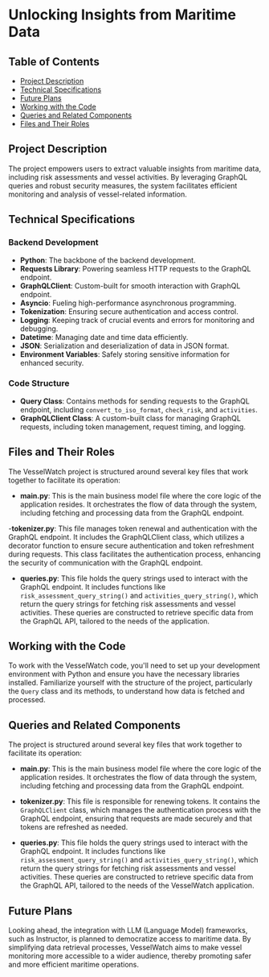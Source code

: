 # Unlocking Insights from Maritime Data

## Table of Contents
- [Project Description](#project-description)
- [Technical Specifications](#technical-specifications)
- [Future Plans](#future-plans)
- [Working with the Code](#working-with-the-code)
- [Queries and Related Components](#queries-and-related-components)
- [Files and Their Roles](#files-and-their-roles)


## Project Description

The project empowers users to extract valuable insights from maritime data, including risk assessments and vessel activities. By leveraging GraphQL queries and robust security measures, the system facilitates efficient monitoring and analysis of vessel-related information.

## Technical Specifications

### Backend Development
- **Python**: The backbone of the backend development.
- **Requests Library**: Powering seamless HTTP requests to the GraphQL endpoint.
- **GraphQLClient**: Custom-built for smooth interaction with GraphQL endpoint.
- **Asyncio**: Fueling high-performance asynchronous programming.
- **Tokenization**: Ensuring secure authentication and access control.
- **Logging**: Keeping track of crucial events and errors for monitoring and debugging.
- **Datetime**: Managing date and time data efficiently.
- **JSON**: Serialization and deserialization of data in JSON format.
- **Environment Variables**: Safely storing sensitive information for enhanced security.

### Code Structure
- **Query Class**: Contains methods for sending requests to the GraphQL endpoint, including `convert_to_iso_format`, `check_risk`, and `activities`.
- **GraphQLClient Class**: A custom-built class for managing GraphQL requests, including token management, request timing, and logging.

## Files and Their Roles

The VesselWatch project is structured around several key files that work together to facilitate its operation:

- **main.py**: This is the main business model file where the core logic of the application resides. It orchestrates the flow of data through the system, including fetching and processing data from the GraphQL endpoint.

-**tokenizer.py**: This file manages token renewal and authentication with the GraphQL endpoint. It includes the GraphQLClient class, which utilizes a decorator function to ensure secure authentication and token refreshment during requests. This class facilitates the authentication process, enhancing the security of communication with the GraphQL endpoint.

- **queries.py**: This file holds the query strings used to interact with the GraphQL endpoint. It includes functions like `risk_assessment_query_string()` and `activities_query_string()`, which return the query strings for fetching risk assessments and vessel activities. These queries are constructed to retrieve specific data from the GraphQL API, tailored to the needs of the application.


## Working with the Code

To work with the VesselWatch code, you'll need to set up your development environment with Python and ensure you have the necessary libraries installed. Familiarize yourself with the structure of the project, particularly the `Query` class and its methods, to understand how data is fetched and processed.

## Queries and Related Components

The project is structured around several key files that work together to facilitate its operation:

- **main.py**: This is the main business model file where the core logic of the application resides. It orchestrates the flow of data through the system, including fetching and processing data from the GraphQL endpoint.

- **tokenizer.py**: This file is responsible for renewing tokens. It contains the `GraphQLClient` class, which manages the authentication process with the GraphQL endpoint, ensuring that requests are made securely and that tokens are refreshed as needed.

- **queries.py**: This file holds the query strings used to interact with the GraphQL endpoint. It includes functions like `risk_assessment_query_string()` and `activities_query_string()`, which return the query strings for fetching risk assessments and vessel activities. These queries are constructed to retrieve specific data from the GraphQL API, tailored to the needs of the VesselWatch application.


## Future Plans

Looking ahead, the integration with LLM (Language Model) frameworks, such as Instructor, is planned to democratize access to maritime data. By simplifying data retrieval processes, VesselWatch aims to make vessel monitoring more accessible to a wider audience, thereby promoting safer and more efficient maritime operations.

